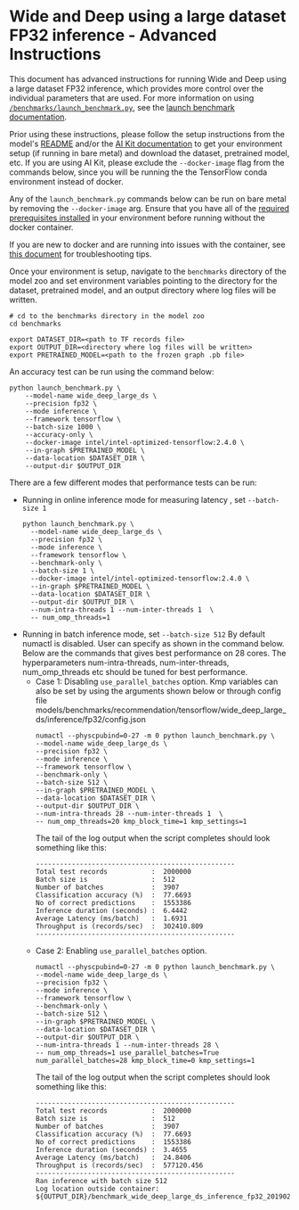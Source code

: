 <!--- 0. Title -->
<!-- This document is auto-generated using markdown fragments and the model-builder -->
<!-- To make changes to this doc, please change the fragments instead of modifying this doc directly -->
# Wide and Deep using a large dataset FP32 inference - Advanced Instructions

<!-- 10. Description -->
This document has advanced instructions for running Wide and Deep using a large dataset FP32
inference, which provides more control over the individual parameters that
are used. For more information on using [`/benchmarks/launch_benchmark.py`](/benchmarks/launch_benchmark.py),
see the [launch benchmark documentation](/docs/general/tensorflow/LaunchBenchmark.md).

Prior using these instructions, please follow the setup instructions from
the model's [README](README.md) and/or the
[AI Kit documentation](/docs/general/tensorflow/AIKit.md) to get your environment
setup (if running in bare metal) and download the dataset, pretrained model, etc.
If you are using AI Kit, please exclude the `--docker-image` flag from the
commands below, since you will be running the the TensorFlow conda environment
instead of docker.

<!-- 55. Docker arg -->
Any of the `launch_benchmark.py` commands below can be run on bare metal by
removing the `--docker-image` arg. Ensure that you have all of the
[required prerequisites installed](README.md#bare-metal) in your environment
before running without the docker container.

If you are new to docker and are running into issues with the container,
see [this document](/docs/general/docker.md) for troubleshooting tips.

<!-- 50. Launch benchmark instructions -->
Once your environment is setup, navigate to the `benchmarks` directory of
the model zoo and set environment variables pointing to the directory for the
dataset, pretrained model, and an output directory where log
files will be written.

```
# cd to the benchmarks directory in the model zoo
cd benchmarks

export DATASET_DIR=<path to TF records file>
export OUTPUT_DIR=<directory where log files will be written>
export PRETRAINED_MODEL=<path to the frozen graph .pb file>
```

An accuracy test can be run using the command below:
```
python launch_benchmark.py \
    --model-name wide_deep_large_ds \
    --precision fp32 \
    --mode inference \
    --framework tensorflow \
    --batch-size 1000 \
    --accuracy-only \
    --docker-image intel/intel-optimized-tensorflow:2.4.0 \
    --in-graph $PRETRAINED_MODEL \
    --data-location $DATASET_DIR \
    --output-dir $OUTPUT_DIR
```

There are a few different modes that performance tests can be run:
* Running in online inference mode for measuring latency , set `--batch-size 1`
  ```
  python launch_benchmark.py \
    --model-name wide_deep_large_ds \
    --precision fp32 \
    --mode inference \
    --framework tensorflow \
    --benchmark-only \
    --batch-size 1 \
    --docker-image intel/intel-optimized-tensorflow:2.4.0 \
    --in-graph $PRETRAINED_MODEL \
    --data-location $DATASET_DIR \
    --output-dir $OUTPUT_DIR \
    --num-intra-threads 1 --num-inter-threads 1  \
    -- num_omp_threads=1
  ```
* Running in batch inference mode, set `--batch-size 512`
  By default numactl is disabled. User can specify as shown in the command below.
  Below are the commands that gives best performance on 28 cores. The
  hyperparameters  num-intra-threads, num-inter-threads, num_omp_threads etc
  should be tuned for best performance.
  * Case 1: Disabling `use_parallel_batches` option. Kmp variables can also
    be set by using the arguments shown below or through config file
    models/benchmarks/recommendation/tensorflow/wide_deep_large_ds/inference/fp32/config.json
    ```
    numactl --physcpubind=0-27 -m 0 python launch_benchmark.py \
    --model-name wide_deep_large_ds \
    --precision fp32 \
    --mode inference \
    --framework tensorflow \
    --benchmark-only \
    --batch-size 512 \
    --in-graph $PRETRAINED_MODEL \
    --data-location $DATASET_DIR \
    --output-dir $OUTPUT_DIR \
    --num-intra-threads 28 --num-inter-threads 1  \
    -- num_omp_threads=20 kmp_block_time=1 kmp_settings=1
    ```
    The tail of the log output when the script completes should look something like this:
    ```
    --------------------------------------------------
    Total test records           :  2000000
    Batch size is                :  512
    Number of batches            :  3907
    Classification accuracy (%)  :  77.6693
    No of correct predictions    :  1553386
    Inference duration (seconds) :  6.4442
    Average Latency (ms/batch)   :  1.6931
    Throughput is (records/sec)  :  302410.809
    --------------------------------------------------
    ```
  * Case 2: Enabling `use_parallel_batches` option.
    ```
    numactl --physcpubind=0-27 -m 0 python launch_benchmark.py \
    --model-name wide_deep_large_ds \
    --precision fp32 \
    --mode inference \
    --framework tensorflow \
    --benchmark-only \
    --batch-size 512 \
    --in-graph $PRETRAINED_MODEL \
    --data-location $DATASET_DIR \
    --output-dir $OUTPUT_DIR \
    --num-intra-threads 1 --num-inter-threads 28 \
    -- num_omp_threads=1 use_parallel_batches=True num_parallel_batches=28 kmp_block_time=0 kmp_settings=1
    ```
    The tail of the log output when the script completes should look something like this:
    ```
    --------------------------------------------------
    Total test records           :  2000000
    Batch size is                :  512
    Number of batches            :  3907
    Classification accuracy (%)  :  77.6693
    No of correct predictions    :  1553386
    Inference duration (seconds) :  3.4655
    Average Latency (ms/batch)   :  24.8406
    Throughput is (records/sec)  :  577120.456
    --------------------------------------------------
    Ran inference with batch size 512
    Log location outside container: ${OUTPUT_DIR}/benchmark_wide_deep_large_ds_inference_fp32_20190225_062206.log
    ```

